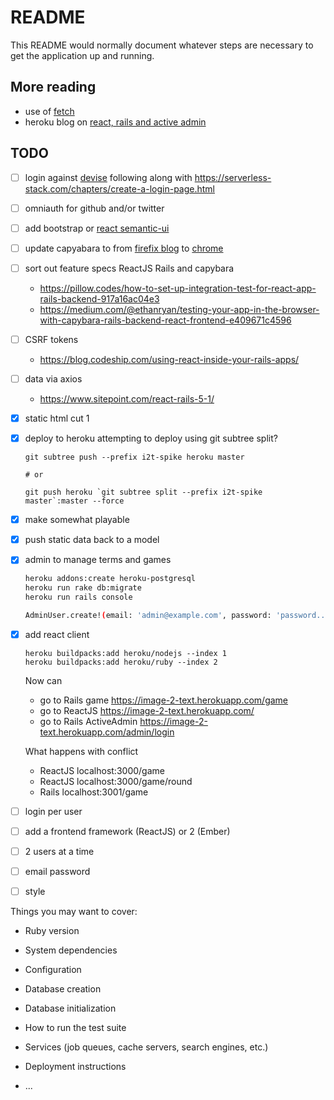 # README

This README would normally document whatever steps are necessary to get the
application up and running.

## More reading
  - use of [fetch](https://github.com/github/fetch)
  - heroku blog on [react, rails and active admin](https://blog.heroku.com/a-rock-solid-modern-web-stack)

## TODO

  - [ ] login against [devise](https://github.com/plataformatec/devise)
    following along with https://serverless-stack.com/chapters/create-a-login-page.html

  - [ ] omniauth for github and/or twitter
  - [ ] add bootstrap or [react semantic-ui](https://react.semantic-ui.com/)
  - [ ] update capyabara to from [firefix blog](https://underpantsgnome.com/2018/02/26/integration-testing-a-rails-react-app-with-rspec/) to
    [chrome](https://mikecoutermarsh.com/rails-capybara-selenium-chrome-driver-setup/)
  - [ ] sort out feature specs ReactJS Rails and capybara
    - https://pillow.codes/how-to-set-up-integration-test-for-react-app-rails-backend-917a16ac04e3
    - https://medium.com/@ethanryan/testing-your-app-in-the-browser-with-capybara-rails-backend-react-frontend-e409671c4596
  - [ ] CSRF tokens
    - https://blog.codeship.com/using-react-inside-your-rails-apps/
  - [ ] data via axios
    - https://www.sitepoint.com/react-rails-5-1/

  - [x] static html cut 1
  - [x] deploy to heroku
    attempting to deploy using git subtree split?
    ```
    git subtree push --prefix i2t-spike heroku master

    # or
    
    git push heroku `git subtree split --prefix i2t-spike master`:master --force    
    ```
  - [x] make somewhat playable
  - [x] push static data back to a model
  - [x] admin to manage terms and games
    ```bash
    heroku addons:create heroku-postgresql
    heroku run rake db:migrate
    heroku run rails console

    AdminUser.create!(email: 'admin@example.com', password: 'password...', password_confirmation: 'password...')
    ```
  - [x] add react client
    ```
    heroku buildpacks:add heroku/nodejs --index 1
    heroku buildpacks:add heroku/ruby --index 2
    ```
    Now can
      * go to Rails game https://image-2-text.herokuapp.com/game
      * go to ReactJS https://image-2-text.herokuapp.com/
      * go to Rails ActiveAdmin https://image-2-text.herokuapp.com/admin/login

    What happens with conflict
      * ReactJS localhost:3000/game
      * ReactJS localhost:3000/game/round
      * Rails   localhost:3001/game

  - [ ] login per user
  - [ ] add a frontend framework (ReactJS) or 2 (Ember)
  - [ ] 2 users at a time
  - [ ] email password
  - [ ] style

Things you may want to cover:

* Ruby version

* System dependencies

* Configuration

* Database creation

* Database initialization

* How to run the test suite

* Services (job queues, cache servers, search engines, etc.)

* Deployment instructions

* ...
